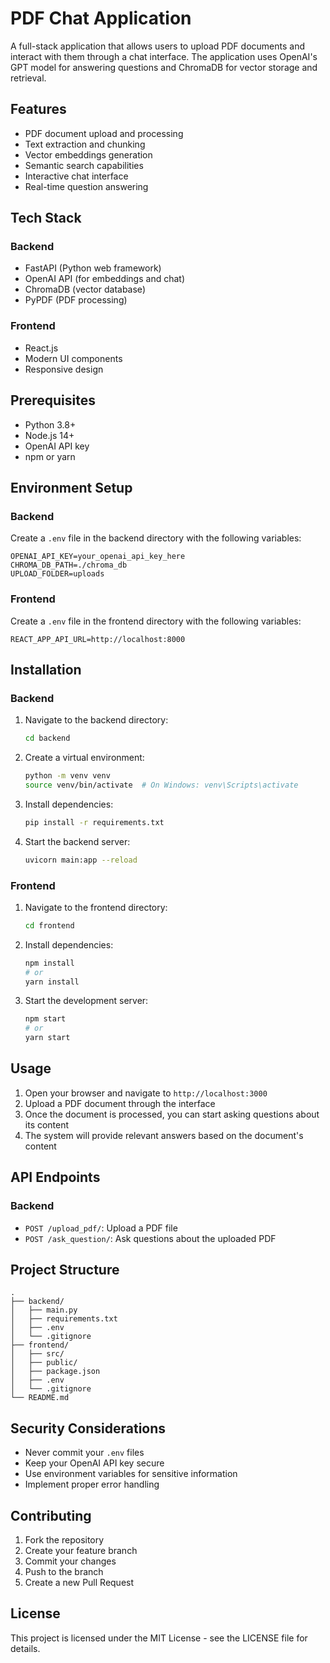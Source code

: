 # PDF Chat Application

A full-stack application that allows users to upload PDF documents and interact with them through a chat interface. The application uses OpenAI's GPT model for answering questions and ChromaDB for vector storage and retrieval.

## Features

- PDF document upload and processing
- Text extraction and chunking
- Vector embeddings generation
- Semantic search capabilities
- Interactive chat interface
- Real-time question answering

## Tech Stack

### Backend

- FastAPI (Python web framework)
- OpenAI API (for embeddings and chat)
- ChromaDB (vector database)
- PyPDF (PDF processing)

### Frontend

- React.js
- Modern UI components
- Responsive design

## Prerequisites

- Python 3.8+
- Node.js 14+
- OpenAI API key
- npm or yarn

## Environment Setup

### Backend

Create a `.env` file in the backend directory with the following variables:

```
OPENAI_API_KEY=your_openai_api_key_here
CHROMA_DB_PATH=./chroma_db
UPLOAD_FOLDER=uploads
```

### Frontend

Create a `.env` file in the frontend directory with the following variables:

```
REACT_APP_API_URL=http://localhost:8000
```

## Installation

### Backend

1. Navigate to the backend directory:

   ```bash
   cd backend
   ```

2. Create a virtual environment:

   ```bash
   python -m venv venv
   source venv/bin/activate  # On Windows: venv\Scripts\activate
   ```

3. Install dependencies:

   ```bash
   pip install -r requirements.txt
   ```

4. Start the backend server:
   ```bash
   uvicorn main:app --reload
   ```

### Frontend

1. Navigate to the frontend directory:

   ```bash
   cd frontend
   ```

2. Install dependencies:

   ```bash
   npm install
   # or
   yarn install
   ```

3. Start the development server:
   ```bash
   npm start
   # or
   yarn start
   ```

## Usage

1. Open your browser and navigate to `http://localhost:3000`
2. Upload a PDF document through the interface
3. Once the document is processed, you can start asking questions about its content
4. The system will provide relevant answers based on the document's content

## API Endpoints

### Backend

- `POST /upload_pdf/`: Upload a PDF file
- `POST /ask_question/`: Ask questions about the uploaded PDF

## Project Structure

```
.
├── backend/
│   ├── main.py
│   ├── requirements.txt
│   ├── .env
│   └── .gitignore
├── frontend/
│   ├── src/
│   ├── public/
│   ├── package.json
│   ├── .env
│   └── .gitignore
└── README.md
```

## Security Considerations

- Never commit your `.env` files
- Keep your OpenAI API key secure
- Use environment variables for sensitive information
- Implement proper error handling

## Contributing

1. Fork the repository
2. Create your feature branch
3. Commit your changes
4. Push to the branch
5. Create a new Pull Request

## License

This project is licensed under the MIT License - see the LICENSE file for details.
